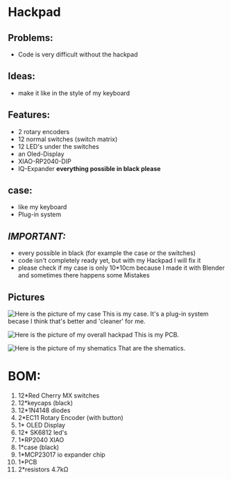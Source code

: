 # Hackpad

## Problems:

- Code is very difficult without the hackpad
 

## Ideas:

- make it like in the style of my keyboard
 

## Features:

- 2 rotary encoders
- 12 normal switches (switch matrix)
- 12 LED's under the switches 
- an Oled-Display
- XIAO-RP2040-DIP
- IQ-Expander
 **everything possible in black please**

## case:

- like my keyboard
- Plug-in system
 


## *IMPORTANT:*

- every possible in black (for example the      case or the switches)
- code isn't completely ready yet, but with      my Hackpad I will fix it
- please check if my case is only 10*10cm       because I made it with Blender and             sometimes there happens some Mistakes


## Pictures

![Here is the picture of my
case](https://github.com/Violix13/hackpad/blob/main/hackpads/S%C3%B6ll's%20hackpad%203.0/case.jpg)
This is my case. It's a plug-in system becase I think that's better and
'cleaner' for me.

![Here is the picture of my overall
hackpad](https://github.com/Violix13/hackpad/blob/main/hackpads/S%C3%B6ll's%20hackpad%203.0/overal_hackpad.jpg)
This is my PCB.
	
![Here is the picture of my
shematics](https://github.com/Violix13/hackpad/blob/main/hackpads/S%C3%B6ll's%20hackpad%203.0/schematic.jpg)
That are the shematics.


# **BOM:**

1. 12*Red Cherry MX switches
2. 12*keycaps (black)
3. 12*1N4148 diodes
4. 2*EC11 Rotary Encoder (with button) 
5. 1* OLED Display
6. 12* SK6812 led's
7. 1*RP2040 XIAO
8. 1*case (black)
9. 1*MCP23017 io expander chip
10. 1*PCB
11. 2*resistors 4.7kΩ
